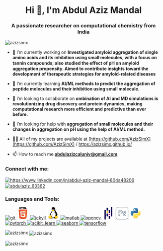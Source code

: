 <h1 align="center">Hi 👋, I'm Abdul Aziz Mandal</h1>
<h3 align="center">A passionate researcher on computational chemistry from India</h3>

<p align="left"> <img src="https://komarev.com/ghpvc/?username=azizsimx&label=Profile%20views&color=0e75b6&style=flat" alt="azizsimx" /> </p>

- 🔭 I’m currently working on **Investigated amyloid aggregation of single amino acids and its inhibition using small molecules, with a focus on tannin compounds; also studied the eﬀect of pH on amyloid aggregation propensity. Aimed to contribute insights toward the development of therapeutic strategies for amyloid-related diseases**

- 🌱 I’m currently learning **AI/ML methods to predict the aggregation of peptide molecules and their inhibition using small molecule.**

- 👯 I’m looking to collaborate on **ombination of AI and MD simulations is revolutionizing drug discovery and protein dynamics, making computational research more efficient and predictive than ever before.**

- 🤝 I’m looking for help with **aggregation of small molecules and their changes in aggregation on pH using the help of AI/ML method.**

- 👨‍💻 All of my projects are available at [https://github.com/AzizSimX](https://github.com/AzizSimX) / https://azizsimx.github.io/

- 📫 How to reach me **abdulazizcaluniv@gmail.com**

<h3 align="left">Connect with me:</h3>
<p align="left">
<a href="https://linkedin.com/in/https://www.linkedin.com/in/abdul-aziz-mandal-804a48206" target="blank"><img align="center" src="https://raw.githubusercontent.com/rahuldkjain/github-profile-readme-generator/master/src/images/icons/Social/linked-in-alt.svg" alt="https://www.linkedin.com/in/abdul-aziz-mandal-804a48206" height="30" width="40" /></a>
<a href="https://discord.gg/abdulaziz_63362" target="blank"><img align="center" src="https://raw.githubusercontent.com/rahuldkjain/github-profile-readme-generator/master/src/images/icons/Social/discord.svg" alt="abdulaziz_63362" height="30" width="40" /></a>
</p>

<h3 align="left">Languages and Tools:</h3>
<p align="left"> <a href="https://git-scm.com/" target="_blank" rel="noreferrer"> <img src="https://www.vectorlogo.zone/logos/git-scm/git-scm-icon.svg" alt="git" width="40" height="40"/> </a> <a href="https://www.w3.org/html/" target="_blank" rel="noreferrer"> <img src="https://raw.githubusercontent.com/devicons/devicon/master/icons/html5/html5-original-wordmark.svg" alt="html5" width="40" height="40"/> </a> <a href="https://jekyllrb.com/" target="_blank" rel="noreferrer"> <img src="https://www.vectorlogo.zone/logos/jekyllrb/jekyllrb-icon.svg" alt="jekyll" width="40" height="40"/> </a> <a href="https://www.linux.org/" target="_blank" rel="noreferrer"> <img src="https://raw.githubusercontent.com/devicons/devicon/master/icons/linux/linux-original.svg" alt="linux" width="40" height="40"/> </a> <a href="https://www.mathworks.com/" target="_blank" rel="noreferrer"> <img src="https://upload.wikimedia.org/wikipedia/commons/2/21/Matlab_Logo.png" alt="matlab" width="40" height="40"/> </a> <a href="https://opencv.org/" target="_blank" rel="noreferrer"> <img src="https://www.vectorlogo.zone/logos/opencv/opencv-icon.svg" alt="opencv" width="40" height="40"/> </a> <a href="https://pandas.pydata.org/" target="_blank" rel="noreferrer"> <img src="https://raw.githubusercontent.com/devicons/devicon/2ae2a900d2f041da66e950e4d48052658d850630/icons/pandas/pandas-original.svg" alt="pandas" width="40" height="40"/> </a> <a href="https://www.photoshop.com/en" target="_blank" rel="noreferrer"> <img src="https://raw.githubusercontent.com/devicons/devicon/master/icons/photoshop/photoshop-line.svg" alt="photoshop" width="40" height="40"/> </a> <a href="https://www.python.org" target="_blank" rel="noreferrer"> <img src="https://raw.githubusercontent.com/devicons/devicon/master/icons/python/python-original.svg" alt="python" width="40" height="40"/> </a> <a href="https://pytorch.org/" target="_blank" rel="noreferrer"> <img src="https://www.vectorlogo.zone/logos/pytorch/pytorch-icon.svg" alt="pytorch" width="40" height="40"/> </a> <a href="https://scikit-learn.org/" target="_blank" rel="noreferrer"> <img src="https://upload.wikimedia.org/wikipedia/commons/0/05/Scikit_learn_logo_small.svg" alt="scikit_learn" width="40" height="40"/> </a> <a href="https://seaborn.pydata.org/" target="_blank" rel="noreferrer"> <img src="https://seaborn.pydata.org/_images/logo-mark-lightbg.svg" alt="seaborn" width="40" height="40"/> </a> <a href="https://www.tensorflow.org" target="_blank" rel="noreferrer"> <img src="https://www.vectorlogo.zone/logos/tensorflow/tensorflow-icon.svg" alt="tensorflow" width="40" height="40"/> </a> </p>

<p><img align="left" src="https://github-readme-stats.vercel.app/api/top-langs?username=azizsimx&show_icons=true&locale=en&layout=compact" alt="azizsimx" /></p>

<p>&nbsp;<img align="center" src="https://github-readme-stats.vercel.app/api?username=azizsimx&show_icons=true&locale=en" alt="azizsimx" /></p>

<p><img align="center" src="https://github-readme-streak-stats.herokuapp.com/?user=azizsimx&" alt="azizsimx" /></p>
